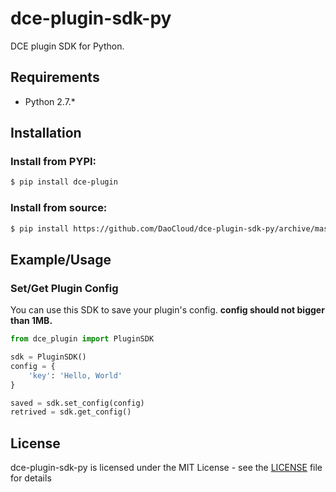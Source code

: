 # dce-plugin-sdk-py

DCE plugin SDK for Python.

## Requirements

- Python 2.7.*

## Installation

### Install from PYPI:

```bash
$ pip install dce-plugin
```

### Install from source:

```bash
$ pip install https://github.com/DaoCloud/dce-plugin-sdk-py/archive/master.zip
```

## Example/Usage

### Set/Get Plugin Config

You can use this SDK to save your plugin's config.
**config should not bigger than 1MB.**


```python
from dce_plugin import PluginSDK

sdk = PluginSDK()
config = {
    'key': 'Hello, World'
}

saved = sdk.set_config(config)
retrived = sdk.get_config()
```


## License
dce-plugin-sdk-py is licensed under the MIT License - see the 
[LICENSE](https://github.com/DaoCloud/dce-plugin-sdk-py/blob/master/LICENSE) file for details
